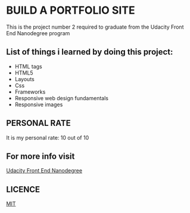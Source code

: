 # BUILD A PORTFOLIO SITE

This is the project number 2 required to graduate from the Udacity Front End Nanodegree program

## List of things i learned by doing this project:

* HTML tags
* HTML5
* Layouts
* Css
* Frameworks
* Responsive web design fundamentals
* Responsive images

## PERSONAL RATE
It is my personal rate:
10 out of 10

## For more info visit
[Udacity Front End Nanodegree](https://www.udacity.com/course/front-end-web-developer-nanodegree--nd001)

## LICENCE

[MIT](http://choosealicense.com/licenses/mit/)
